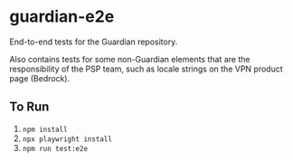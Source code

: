 # guardian-e2e

End-to-end tests for the Guardian repository.

Also contains tests for some non-Guardian elements that are the responsibility of the PSP team, such as locale strings on the VPN product page (Bedrock).

## To Run

1. `npm install`
1. `npx playwright install`
1. `npm run test:e2e`
